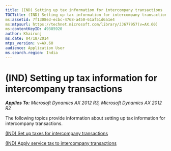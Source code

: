 ```yaml
---
title: (IND) Setting up tax information for intercompany transactions
TOCTitle: (IND) Setting up tax information for intercompany transactions
ms:assetid: 7f1308e3-ecbc-4768-a450-61af51d6a1e4
ms:mtpsurl: https://technet.microsoft.com/library/JJ677957(v=AX.60)
ms:contentKeyID: 49385920
author: Khairunj
ms.date: 04/18/2014
mtps_version: v=AX.60
audience: Application User
ms.search.region: India
---
```


# (IND) Setting up tax information for intercompany transactions 


_**Applies To:** Microsoft Dynamics AX 2012 R3, Microsoft Dynamics AX 2012 R2_

The following topics provide information about setting up tax information for intercompany transactions.

[(IND) Set up taxes for intercompany transactions](ind-set-up-taxes-for-intercompany-transactions.md)

[(IND) Apply service tax to intercompany transactions](ind-apply-service-tax-to-intercompany-transactions.md)

  


